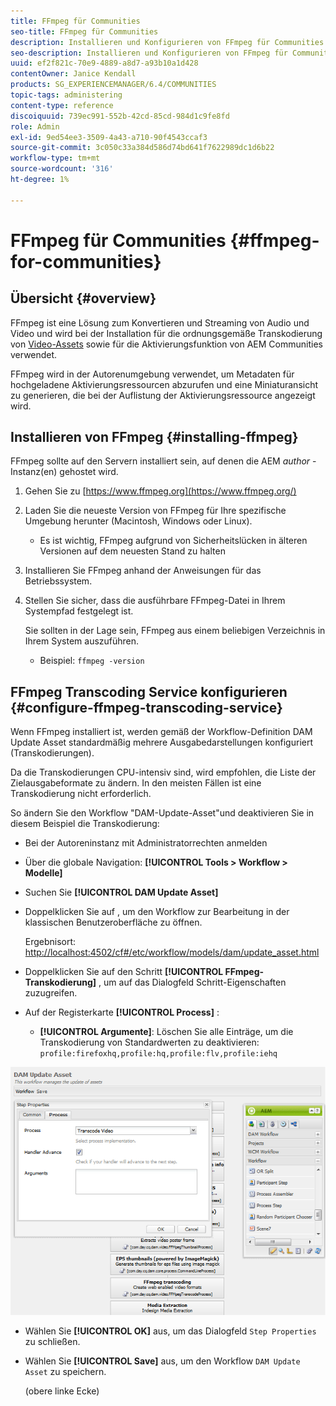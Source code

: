 ```yaml
---
title: FFmpeg für Communities
seo-title: FFmpeg für Communities
description: Installieren und Konfigurieren von FFmpeg für Communities
seo-description: Installieren und Konfigurieren von FFmpeg für Communities
uuid: ef2f821c-70e9-4889-a8d7-a93b10a1d428
contentOwner: Janice Kendall
products: SG_EXPERIENCEMANAGER/6.4/COMMUNITIES
topic-tags: administering
content-type: reference
discoiquuid: 739ec991-552b-42cd-85cd-984d1c9fe8fd
role: Admin
exl-id: 9ed54ee3-3509-4a43-a710-90f4543ccaf3
source-git-commit: 3c050c33a384d586d74bd641f7622989dc1d6b22
workflow-type: tm+mt
source-wordcount: '316'
ht-degree: 1%

---
```


# FFmpeg für Communities {#ffmpeg-for-communities}

## Übersicht {#overview}

FFmpeg ist eine Lösung zum Konvertieren und Streaming von Audio und Video und wird bei der Installation für die ordnungsgemäße Transkodierung von [Video-Assets](../../help/sites-authoring/default-components-foundation.md#video) sowie für die Aktivierungsfunktion von AEM Communities verwendet.

FFmpeg wird in der Autorenumgebung verwendet, um Metadaten für hochgeladene Aktivierungsressourcen abzurufen und eine Miniaturansicht zu generieren, die bei der Auflistung der Aktivierungsressource angezeigt wird.

## Installieren von FFmpeg {#installing-ffmpeg}

FFmpeg sollte auf den Servern installiert sein, auf denen die AEM *author* -Instanz(en) gehostet wird.

1. Gehen Sie zu [https://www.ffmpeg.org](https://www.ffmpeg.org/)
1. Laden Sie die neueste Version von FFmpeg für Ihre spezifische Umgebung herunter (Macintosh, Windows oder Linux).

   * Es ist wichtig, FFmpeg aufgrund von Sicherheitslücken in älteren Versionen auf dem neuesten Stand zu halten

1. Installieren Sie FFmpeg anhand der Anweisungen für das Betriebssystem.

1. Stellen Sie sicher, dass die ausführbare FFmpeg-Datei in Ihrem Systempfad festgelegt ist.

   Sie sollten in der Lage sein, FFmpeg aus einem beliebigen Verzeichnis in Ihrem System auszuführen.

   * Beispiel: `ffmpeg -version`

## FFmpeg Transcoding Service konfigurieren {#configure-ffmpeg-transcoding-service}

Wenn FFmpeg installiert ist, werden gemäß der Workflow-Definition DAM Update Asset standardmäßig mehrere Ausgabedarstellungen konfiguriert (Transkodierungen).

Da die Transkodierungen CPU-intensiv sind, wird empfohlen, die Liste der Zielausgabeformate zu ändern. In den meisten Fällen ist eine Transkodierung nicht erforderlich.

So ändern Sie den Workflow &quot;DAM-Update-Asset&quot;und deaktivieren Sie in diesem Beispiel die Transkodierung:

* Bei der Autoreninstanz mit Administratorrechten anmelden
* Über die globale Navigation: **[!UICONTROL Tools > Workflow > Modelle]**
* Suchen Sie **[!UICONTROL DAM Update Asset]**
* Doppelklicken Sie auf , um den Workflow zur Bearbeitung in der klassischen Benutzeroberfläche zu öffnen.

   Ergebnisort: [http://localhost:4502/cf#/etc/workflow/models/dam/update_asset.html](http://localhost:4502/cf#/etc/workflow/models/dam/update_asset.html)

* Doppelklicken Sie auf den Schritt **[!UICONTROL FFmpeg-Transkodierung]** , um auf das Dialogfeld Schritt-Eigenschaften zuzugreifen.
* Auf der Registerkarte **[!UICONTROL Process]** :

   * **[!UICONTROL Argumente]**: Löschen Sie alle Einträge, um die Transkodierung von Standardwerten zu deaktivieren:  `profile:firefoxhq,profile:hq,profile:flv,profile:iehq`

![chlimage_1-372](assets/chlimage_1-372.png)

* Wählen Sie **[!UICONTROL OK]** aus, um das Dialogfeld `Step Properties` zu schließen.

* Wählen Sie **[!UICONTROL Save]** aus, um den Workflow `DAM Update Asset` zu speichern.

   (obere linke Ecke)
